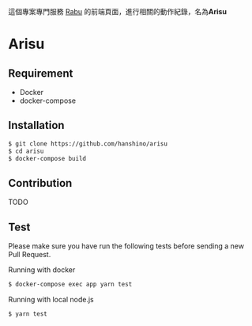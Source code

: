 這個專案專門服務 [Rabu](!https://github.com/hanshino/Rabu) 的前端頁面，進行相關的動作紀錄，名為**Arisu**

# Arisu

## Requirement

- Docker
- docker-compose

## Installation

```bash
$ git clone https://github.com/hanshino/arisu
$ cd arisu
$ docker-compose build
```

## Contribution

TODO

## Test

Please make sure you have run the following tests before sending a new Pull Request.

Running with docker
```bash
$ docker-compose exec app yarn test
```

Running with local node.js
```bash
$ yarn test
```